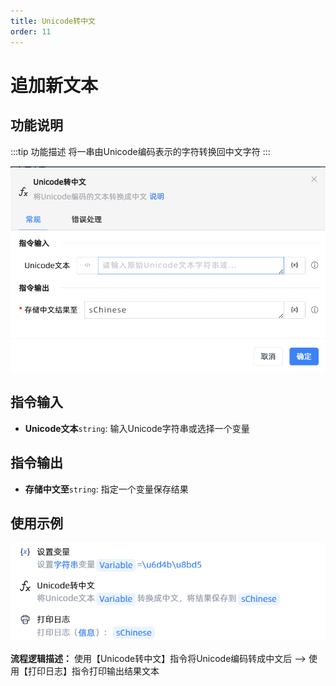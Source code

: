 ```yaml
---
title: Unicode转中文
order: 11
---
```


# 追加新文本

## 功能说明

:::tip 功能描述
将一串由Unicode编码表示的字符转换回中文字符
:::

![alt text](<assets/Unicode To Chinese/image.png>)

## 指令输入

- **Unicode文本**`string`: 输入Unicode字符串或选择一个变量

## 指令输出

- **存储中文至**`string`: 指定一个变量保存结果


## 使用示例

![alt text](<assets/Unicode To Chinese/image-1.png>)

**流程逻辑描述：** 使用【Unicode转中文】指令将Unicode编码转成中文后 --> 使用【打印日志】指令打印输出结果文本

